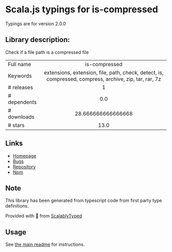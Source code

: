 
# Scala.js typings for is-compressed

Typings are for version 2.0.0

## Library description:
Check if a file path is a compressed file

|                    |                 |
| ------------------ | :-------------: |
| Full name          | is-compressed |
| Keywords           | extensions, extension, file, path, check, detect, is, compressed, compress, archive, zip, tar, rar, 7z |
| # releases         | 1 |
| # dependents       | 0.0 |
| # downloads        | 28.666666666666668 |
| # stars            | 13.0 |

## Links
- [Homepage](https://github.com/sindresorhus/is-compressed#readme)
- [Bugs](https://github.com/sindresorhus/is-compressed/issues)
- [Repository](https://github.com/sindresorhus/is-compressed)
- [Npm](https://www.npmjs.com/package/is-compressed)
    


## Note
This library has been generated from typescript code from first party type definitions.

Provided with :purple_heart: from [ScalablyTyped](https://github.com/oyvindberg/ScalablyTyped)

## Usage
See [the main readme](../../readme.md) for instructions.



